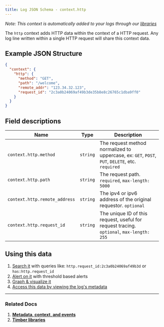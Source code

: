 ```yaml
---
title: Log JSON Schema - context.http
---
```

*Note: This context is automatically added to your logs through our [libraries](/timber-for-languages)*

The `http` context adds HTTP data within the context of a HTTP request. Any log line written within a single HTTP request will share this context data.

## Example JSON Structure


```json
{
  "context": {
    "http": {
      "method": "GET",
      "path": "/welcome",
      "remote_addr": "123.34.32.123",
      "request_id": "2c3a0b24069af49b3de35b8e8c26765c1dba9ff0"
    }
  }
}
```

## Field descriptions

Name | Type | Description
-----|------|------------
`context.http.method` | `string` | The request method normalized to uppercase, ex: `GET`, `POST`, `PUT`, `DELETE`, etc. `required`
`context.http.path` | `string` | The request path. `required`, `max-length: 5000`
`context.http.remote_address` | `string` | The ipv4 or ipv6 address of the original requestor. `optional`
`context.http.request_id` | `string` | The unique ID of this request, useful for request tracing. `optional`, `max-length: 255`


## Using this data

1. [Search it](/timber-app/console-log-viewer/searching) with queries like: `http.request_id:2c3a0b24069af49b3d` or `has:http.request_id`
2. [Alert on it](/timber-app/console-log-viewer/alerts) with threshold based alerts
3. [Graph & visualize it](/timber-app/console-log-viewer/graphing)
4. [Access this data by viewing the log's metadata](/timber-app/console-log-viewer/view-metdata-and-context)

---

### Related Docs

1. [**Metadata, context, and events**](/timber-concepts/metadata-context-and-events)
2. [**Timber libraries**](/timber-for-languages)

